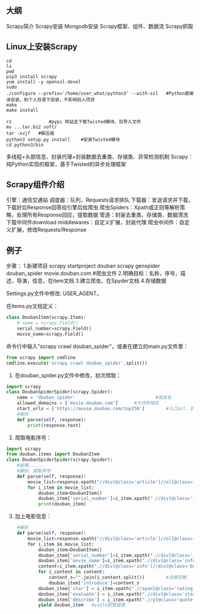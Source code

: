 ﻿## 大纲
Scrapy简介 
Scrapy安装
Mongodb安装
Scrapy框架、组件、数据流
Scrapy抓取

## Linux上安装Scrapy
```Linux
cd
ls
pwd
pip3 install scrapy
yum install -y openssl-devel
sudo
./configure --prefix='/home/user_what/python3' --with-ssl	#Python是编译安装，到个人目录下安装，不影响别人项目
make
make install

rz				#pypi 网站去下载Twisted模块，后导入文件
mv ...tar.bz2 soft/
tar -xvjf 	#解压缩
python3 setup.py install	#安装Twisted模块
cd python3/bin
```

多线程+头部信息、封装代理+封装数据去重类、存储类、异常检测机制
Scrapy：纯Python实现的框架，基于Twisted的异步处理框架

## Scrapy组件介绍
引擎：通信交通站
调度器：队列，Requests请求排队
下载器：发送请求并下载，下载好后Response回答给引擎后给爬虫
爬虫Spiders：Xpath或正则等解析策略，处理所有Response回应，提取数据
管道：封装去重类、存储类、数据清洗
下载中间件download middlewares：自定义扩展，封装代理
爬虫中间件：自定义扩展，修改Requests/Response

## 例子
步骤：
1.新建项目
	scrapy startproject douban
	scrapy genspider douban_spider movie.douban.com		#爬虫文件
2.明确目标：名称，序号，描述，导演，信息，在item文档
3.建立爬虫，在Spyder文档
4.存储数据

Settings.py文件中修改: USER_AGENT。

在items.py文档定义：
```python
class DoubanItem(scrapy.Item):
    # name = scrapy.Field()
    serial_number=scrapy.Field()
    movie_name=scrapy.Field()
```

命令行中输入"scrapy crawl douban_spider"，或者在建立的main.py文件里：
```python
from scrapy import cmdline
cmdline.execute('scrapy crawl douban_spider'.split())
```


1. 在douban_spider.py文件中修改，初次爬取：
```python
import scrapy
class DoubanSpiderSpider(scrapy.Spider):
    name = 'douban_spider'								#爬虫名
    allowed_domains = ['movie.douban.com']		#允许的域名
	start_urls = ['https://movie.douban.com/top250']		#入口url，扔到Schedule里
    #解析
	def parse(self, response):		
        print(response.text)
```

2. 爬取电影序号：
```python
import scrapy
from douban.items import DoubanItem
class DoubanSpiderSpider(scrapy.Spider):
	#省略......
    #解析，提取序号
    def parse(self, response):
        movie_list=response.xpath("//div[@class='article']//ol[@class='grid_view']/li")
        for i_item in movie_list:
            douban_item=DoubanItem()
            douban_item['serial_number']=i_item.xpath(".//div[@class='item']//em/text()").extract_first()
            print(douban_item)
```

3. 加上电影信息：
```python
    #解析
    def parse(self, response):
        movie_list=response.xpath("//div[@class='article']//ol[@class='grid_view']/li")
        for i_item in movie_list:
            douban_item=DoubanItem()
            douban_item['serial_number']=i_item.xpath(".//div[@class='item']//em/text()").extract_first()
            douban_item['movie_name']=i_item.xpath(".//div[@class='info']/div[@class='hd']/a/span[1]/text()").extract_first()
            content=i_item.xpath(".//div[@class='info']//div[@class='bd']/p[1]/text()").extract()
            for i_content in content:
                content_s="".join(i_content.split())        #去掉空格
                douban_item['introduce']=content_s
            douban_item['star'] = i_item.xpath(".//span[@class='rating_num']/text()").extract_first()
            douban_item['evaluate'] = i_item.xpath(".//div[@class='star']//span[4]/text()").extract_first()
            douban_item['describe'] = i_item.xpath(".//p[@class='quote']/span/text()").extract_first()
            yield douban_item   #yield到管道里
		   
		   
```
